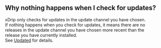 ## Why nothing happens when I check for updates?  
  
xDrip only checks for updates in the update channel you have chosen.  
If nothing happens when you check for updates, it means there are no releases in the update channel you have chosen more recent than the release you have currently installed.  
See [Updated](./Updated.md) for details.  
